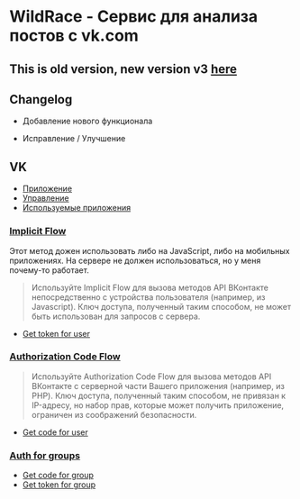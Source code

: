 WildRace - Сервис для анализа постов с vk.com
====================================================

This is old version, new version v3 [here](https://github.com/phpusr/wildrace)
-----------------------------------

## Changelog

+ Добавление нового функционала
* Исправление / Улучшение

## VK

- [Приложение](https://vk.com/app5344865)
- [Управление](https://vk.com/editapp?id=5344865&section=info)
- [Используемые приложения](https://vk.com/settings?act=apps)

### [Implicit Flow](https://vk.com/dev/implicit_flow_user)

Этот метод дожен использовать либо на JavaScript, либо на мобильных приложениях. 
На сервере не должен использоваться, но у меня почему-то работает.

> Используйте Implicit Flow для вызова методов API ВКонтакте непосредственно с устройства 
> пользователя (например, из Javascript). 
> Ключ доступа, полученный таким способом, не может быть использован для запросов с сервера.

- [Get token for user](https://oauth.vk.com/authorize?client_id=5344865&display=page&redirect_uri=https://oauth.vk.com/blank.html&scope=wall,offline&response_type=token&v=5.69&state=123456)

### [Authorization Code Flow](https://vk.com/dev/authcode_flow_user)

> Используйте Authorization Code Flow для вызова методов API ВКонтакте с серверной части 
> Вашего приложения (например, из PHP). 
> Ключ доступа, полученный таким способом, не привязан к IP-адресу, но набор прав, которые может 
> получить приложение, ограничен из соображений безопасности.

- [Get code for user](https://oauth.vk.com/authorize?client_id=5344865&display=page&redirect_uri=https://oauth.vk.com/blank.html&scope=wall,offline&response_type=code&v=5.69&state=123456)

### [Auth for groups](https://vk.com/dev/access_token?f=2.%20%D0%9A%D0%BB%D1%8E%D1%87%20%D0%B4%D0%BE%D1%81%D1%82%D1%83%D0%BF%D0%B0%20%D1%81%D0%BE%D0%BE%D0%B1%D1%89%D0%B5%D1%81%D1%82%D0%B2%D0%B0)
- [Get code for group](https://oauth.vk.com/authorize?client_id=5344865&display=page&redirect_uri=https://oauth.vk.com/blank.html&group_ids=88923650&scope=messages&response_type=code&v=5.69)
- [Get token for group](https://oauth.vk.com/access_token?client_id=5344865&client_secret=*&redirect_uri=https://oauth.vk.com/blank.html&code=*)
